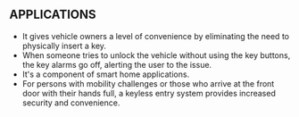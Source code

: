 ## APPLICATIONS

* It gives vehicle owners a level of convenience by eliminating the need to physically insert a key.
* When someone tries to unlock the vehicle without using the key buttons, the key alarms go off, alerting the user to the issue.
* It's a component of smart home applications. 
* For persons with mobility challenges or those who arrive at the front door with their hands full, a keyless entry system provides increased security and convenience.

